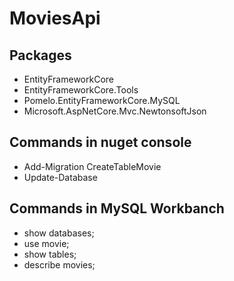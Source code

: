 ﻿# MoviesApi

## Packages 

- EntityFrameworkCore
- EntityFrameworkCore.Tools
- Pomelo.EntityFrameworkCore.MySQL
- Microsoft.AspNetCore.Mvc.NewtonsoftJson

## Commands in nuget console
- Add-Migration CreateTableMovie
- Update-Database

## Commands in MySQL Workbanch
- show databases;
- use movie;
- show tables;
- describe movies;
